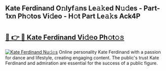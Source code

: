 ## Kate Ferdinand O𝚗lyf𝚊ns Le𝚊𝚔ed N𝚞𝚍es - Part-1xn Ph𝚘tos Vi𝚍eo - H𝚘t Part Le𝚊𝚔s Ack4P

# <h2><a href="http://hf20yv.feru.top/?c=Kate+Ferdinand">🔗 👉 🔴 Kate Ferdinand Vi𝚍𝚎o Ph𝚘t𝚘𝚜</a></h2>

[![Kate Ferdinand Nu𝚍𝚎s](https://i.imgur.com/0TWrTi3.gif)](http://hf20yv.feru.top/?c=Kate+Ferdinand)
Online personality Kate Ferdinand with a passion for dance and lifestyle, creating engaging content. The public's trust Kate Ferdinand and admiration are essential for the success of a public figure. 
